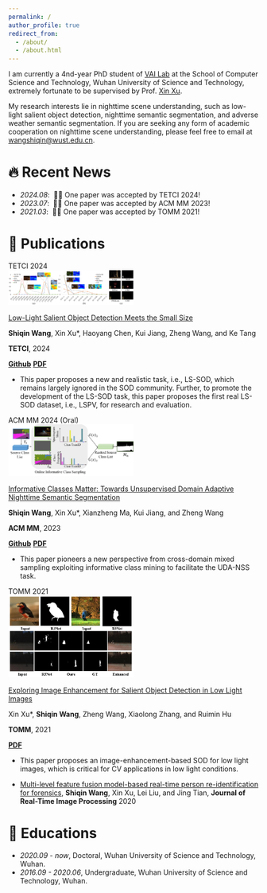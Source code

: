 ```yaml
---
permalink: /
author_profile: true
redirect_from: 
  - /about/
  - /about.html
---
```



I am currently a 4nd-year PhD student of [VAI Lab](http://vai-lab.com/) at the School of Computer Science and Technology, Wuhan University of Science and Technology, extremely fortunate to be supervised by Prof. [Xin Xu](https://scholar.google.com/citations?user=DtuoAWIAAAAJ&hl=zh-CN). 

My research interests lie in nighttime scene understanding, such as low-light salient object detection, nighttime semantic segmentation, and adverse weather semantic segmentation.
If you are seeking any form of academic cooperation on nighttime scene understanding, please feel free to email at wangshiqin@wust.edu.cn.

# 🔥 Recent News
- *2024.08*: &nbsp;🎉🎉 One paper was accepted by TETCI 2024!
- *2023.07*: &nbsp;🎉🎉 One paper was accepted by ACM MM 2023!
- *2021.03*: &nbsp;🎉🎉 One paper was accepted by TOMM 2021!

# 📝 Publications 

<div class='paper-box'><div class='paper-box-image'><div><div class="badge">TETCI 2024</div><img src='images/IEDNet.png' alt="sym" width="50%"></div></div>
<div class='paper-box-text' markdown="1">

[Low-Light Salient Object Detection Meets the Small Size](https://ieeexplore.ieee.org/abstract/document/10658986/)

**Shiqin Wang**, Xin Xu*, Haoyang Chen, Kui Jiang, Zheng Wang, and Ke Tang

**TETCI**, 2024

[**Github**](https://github.com/Shiqin-Wang/LS-SOD) [**PDF**](https://ieeexplore.ieee.org/abstract/document/10658986/)

- This paper proposes a new and realistic task, i.e., LS-SOD, which remains largely ignored in the SOD community. Further, to promote the development of the LS-SOD task, this paper proposes the first real LS-SOD dataset, i.e., LSPV, for research and evaluation. 
</div>
</div>

<div class='paper-box'><div class='paper-box-image'><div><div class="badge">ACM MM 2024 (Oral)</div><img src='images/informs01.png' alt="sym" width="50%"></div></div>
<div class='paper-box-text' markdown="1">

[Informative Classes Matter: Towards Unsupervised Domain Adaptive Nighttime Semantic Segmentation](https://dl.acm.org/doi/10.1145/3581783.3611956)

**Shiqin Wang**, Xin Xu*, Xianzheng Ma, Kui Jiang, and Zheng Wang

**ACM MM**, 2023

[**Github**]() [**PDF**](https://dl.acm.org/doi/10.1145/3581783.3611956)

- This paper pioneers a new perspective from cross-domain mixed sampling exploiting informative class mining to facilitate the UDA-NSS task.
</div>
</div>

<div class='paper-box'><div class='paper-box-image'><div><div class="badge">TOMM 2021</div><img src='images/PIENet.png' alt="sym" width="50%"></div></div>
<div class='paper-box-text' markdown="1">

[Exploring Image Enhancement for Salient Object Detection in Low Light Images](https://doi.org/10.1145/3414839)

Xin Xu*, **Shiqin Wang**, Zheng Wang, Xiaolong Zhang, and Ruimin Hu

**TOMM**, 2021

[**PDF**](https://doi.org/10.1145/3414839)

- This paper proposes an image-enhancement-based SOD for low light images, which is critical for CV applications in low light conditions.
</div>
</div>

- [Multi-level feature fusion model-based real-time person re-identification for forensics](https://doi.org/10.1007/s11554-019-00908-4), **Shiqin Wang**, Xin Xu, Lei Liu, and Jing Tian, **Journal of Real-Time Image Processing** 2020


# 📖 Educations
- *2020.09 - now*, Doctoral, Wuhan University of Science and Technology, Wuhan.
- *2016.09 - 2020.06*, Undergraduate, Wuhan University of Science and Technology, Wuhan.
